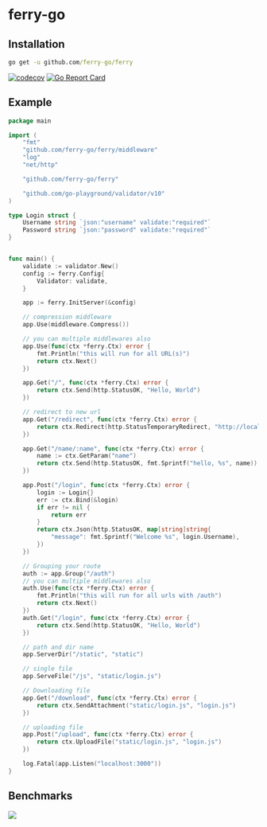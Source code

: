 # ferry-go

## Installation
```cmd
go get -u github.com/ferry-go/ferry

```
[![codecov](https://codecov.io/gh/ferry-go/ferry/branch/master/graph/badge.svg)](https://codecov.io/gh/ferry-go/ferry)
[![Go Report Card](https://goreportcard.com/badge/github.com/ferry-go/ferry)](https://goreportcard.com/report/github.com/ferry-go/ferry)

## Example

```go
package main

import (
	"fmt"
	"github.com/ferry-go/ferry/middleware"
	"log"
	"net/http"

	"github.com/ferry-go/ferry"

	"github.com/go-playground/validator/v10"
)

type Login struct {
	Username string `json:"username" validate:"required"`
	Password string `json:"password" validate:"required"`
}


func main() {
	validate := validator.New()
	config := ferry.Config{
		Validator: validate,
	}

	app := ferry.InitServer(&config)

	// compression middleware
	app.Use(middleware.Compress())

	// you can multiple middlewares also
	app.Use(func(ctx *ferry.Ctx) error {
		fmt.Println("this will run for all URL(s)")
		return ctx.Next()
	})

	app.Get("/", func(ctx *ferry.Ctx) error {
		return ctx.Send(http.StatusOK, "Hello, World")
	})

	// redirect to new url
	app.Get("/redirect", func(ctx *ferry.Ctx) error {
		return ctx.Redirect(http.StatusTemporaryRedirect, "http://localhost:3000/static")
	})

	app.Get("/name/:name", func(ctx *ferry.Ctx) error {
		name := ctx.GetParam("name")
		return ctx.Send(http.StatusOK, fmt.Sprintf("hello, %s", name))
	})

	app.Post("/login", func(ctx *ferry.Ctx) error {
		login := Login{}
		err := ctx.Bind(&login)
		if err != nil {
			return err
		}
		return ctx.Json(http.StatusOK, map[string]string{
			"message": fmt.Sprintf("Welcome %s", login.Username),
		})
	})

	// Grouping your route
	auth := app.Group("/auth")
	// you can multiple middlewares also
	auth.Use(func(ctx *ferry.Ctx) error {
		fmt.Println("this will run for all urls with /auth")
		return ctx.Next()
	})
	auth.Get("/login", func(ctx *ferry.Ctx) error {
		return ctx.Send(http.StatusOK, "Hello, World")
	})

	// path and dir name
	app.ServerDir("/static", "static")

	// single file
	app.ServeFile("/js", "static/login.js")

	// Downloading file
	app.Get("/download", func(ctx *ferry.Ctx) error {
		return ctx.SendAttachment("static/login.js", "login.js")
	})

	// uploading file
	app.Post("/upload", func(ctx *ferry.Ctx) error {
		return ctx.UploadFile("static/login.js", "login.js")
	})

	log.Fatal(app.Listen("localhost:3000"))
}
```

## Benchmarks
![](https://i.ibb.co/TWdgzB8/ferry-benchmark.png)
